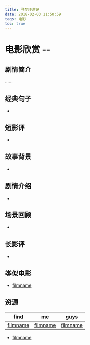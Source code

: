 ```yaml
---
title: 寻梦环游记
date: 2018-02-03 11:50:59
tags: 电影
toc: true
---
```


# 电影欣赏 -- 

## 剧情简介

......

<!-- more -->

## 经典句子

- 

## 短影评

- 

## 故事背景

-

## 剧情介绍

- 

## 场景回顾

- 

## 长影评

- 

## 类似电影

- [filmname](http://blog.leanote.com/freewalk "filmname")

## 资源 

|      find      |       me       |      guys      |
|:--------------:|:--------------:|:--------------:|
|[filmname](http://123 "filmname")|[filmname](http://123 "filmname")|[filmname](http://123 "filmname")|    

- [filmname](http://blog.leanote.com/freewalk "filmname")